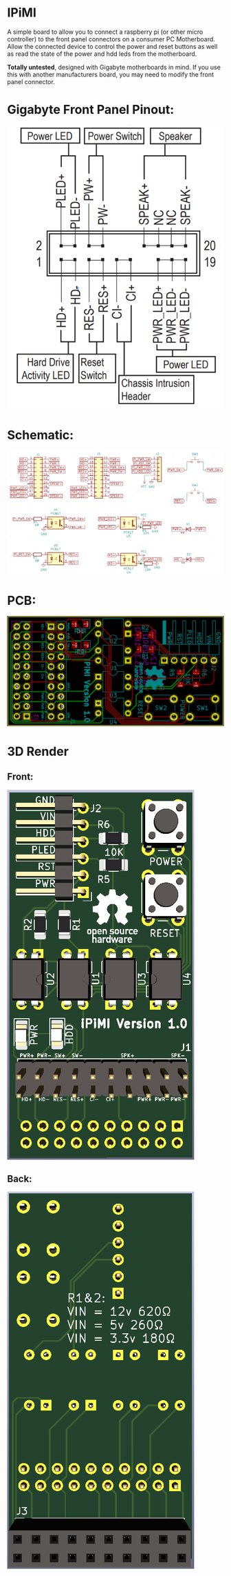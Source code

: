 # IPiMI

A simple board to allow you to connect a raspberry pi (or other micro controller) to the front panel connectors on a consumer PC Motherboard. Allow the connected device to control the power and reset buttons as well as read the state of the power and hdd leds from the motherboard.

**Totally untested**, designed with Gigabyte motherboards in mind. If you use this with another manufacturers board, you may need to modify the front panel connector.


# Gigabyte Front Panel Pinout:
![Gigabyte front panel connector](hardware/Gigabyte_Pinout.png)

# Schematic:
![schematic](hardware/Schematic.png)

# PCB:
![pcb front](hardware/PCB.png)

# 3D Render
## Front:
![3d render front](hardware/3D_Render_Front.png)

## Back:
![3d render front](hardware/3D_Render_Back.png)
